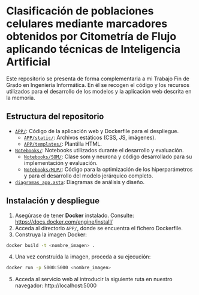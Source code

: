 # Clasificación de poblaciones celulares mediante marcadores obtenidos por Citometría de Flujo aplicando técnicas de Inteligencia Artificial
Este repositorio se presenta de forma complementaria a mi Trabajo Fin de Grado en Ingeniería Informática.
En él se recogen el código y los recursos utilizados para el desarrollo de los modelos y la aplicación web descrita en la memoria.
## Estructura del repositorio
- [`APP/`](./APP): Código de la aplicación web y Dockerfile para el despliegue.
    - [`APP/static/`](./APP/static/): Archivos estáticos (CSS, JS, imágenes).
    - [`APP/templates/`](./APP/templates/): Plantilla HTML.
- [`Notebooks/`](./Notebooks/): Notebooks utilizados durante el desarrollo y evaluación.
    - [`Notebooks/SOM/`](./Notebooks/SOM/): Clase som y neurona y código desarrollado para su implementación y evaluación.
    - [`Notebooks/MLP/`](./Notebooks/MLP/): Código para la optimización de los hiperparámetros y para el desarrollo del modelo jerárquico completo.
- [`diagramas_app.asta`](./diagramas_app.asta): Diagramas de análisis y diseño.

## Instalación y despliegue
1. Asegúrase de tener **Docker** instalado. Consulte: https://docs.docker.com/engine/install/
2. Acceda al directorio `APP/`, donde se encuentra el fichero Dockerfile.
3. Construya la imagen Docker:
```bash
docker build -t <nombre_imagen> .
```
4. Una vez construida la imagen, proceda a su ejecución:
```bash
docker run -p 5000:5000 <nombre_imagen>
```
5. Acceda al servicio web al introducir la siguiente ruta en nuestro navegador: http://localhost:5000
